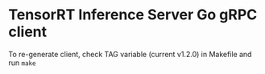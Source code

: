 # TensorRT Inference Server Go gRPC client

To re-generate client, check TAG variable (current v1.2.0) in Makefile and run `make`